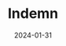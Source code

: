 ---  
layout: startup_page  
title: "Indemn"  
id: "indemn.ai"  
permalink: "/indemnindemn.ai01312024/"  
website: "https://www.indemn.ai/"  
funding_round: "Pre-Seed"  
funding_amount: "$1.9M"  
investors: "Markd, Afterwork Ventures, Everywhere Ventures"  
about: "Indemn is an insurtech platform that uses AI-powered natural conversation to deliver insurance products. Its platform revolutionizes customer engagement by making information and product configuration easily accessible, improving the overall customer experience and reducing operational costs for insurance carriers. Indemn collaborates with innovative insurance carriers to deliver AI agents directly to users, seamlessly connecting them to human agents when needed."  
markets: "Insurtech, AI, Machine Learning, Software"  
hq: "New York City, New York, United States"  
founded_year: "2021"  
linkedin: "https://www.linkedin.com/company/indemn"  
twitter: ""  
instagram: ""  
facebook: ""  
crunchbase: "https://www.crunchbase.com/organization/indemn"  
pitchbook: ""  

date_display: "31-Jan-2024"  
date: "2024-01-31"

# SEO Optimization  
meta_title: "Indemn - Pre-Seed Funding ($1.9M)"  
meta_description: "Indemn, Indemn is an insurtech platform that uses AI-powered natural conversation to deliver insurance products. Its platform revolutionizes customer engageme..."  
meta_keywords: "Indemn, Insurtech, AI, Machine Learning, Software, Pre-Seed funding"  
canonical_url: "https://startup.projectstartups.com/indemnindemn.ai01312024/"  
---